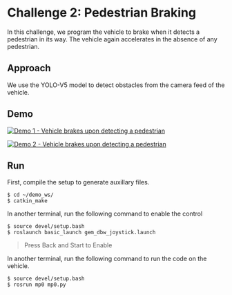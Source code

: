# Challenge 2: Pedestrian Braking

In this challenge, we program the vehicle to brake when it detects a pedestrian in its way. The vehicle again accelerates in the absence of any pedestrian.

## Approach

We use the YOLO-V5 model to detect obstacles from the camera feed of the vehicle.

## Demo

[![Demo 1 - Vehicle brakes upon detecting a pedestrian](https://img.youtube.com/vi/AnTwoKCJmUU/0.jpg)](https://www.youtube.com/watch?v=AnTwoKCJmUU)

[![Demo 2 - Vehicle brakes upon detecting a pedestrian](https://img.youtube.com/vi/AsS8P6OSIcg/0.jpg)](https://www.youtube.com/watch?v=AsS8P6OSIcg)


## Run
First, compile the setup to generate auxillary files.
```commandline
$ cd ~/demo_ws/
$ catkin_make
```

In another terminal, run the following command to enable the control
```commandline
$ source devel/setup.bash
$ roslaunch basic_launch gem_dbw_joystick.launch
```

> Press Back and Start to Enable

In another terminal, run the following command to run the code on the vehicle.
```commandline
$ source devel/setup.bash
$ rosrun mp0 mp0.py
```
